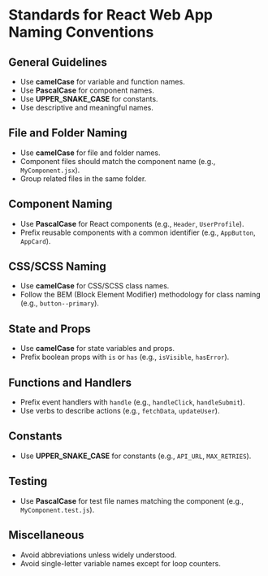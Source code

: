 # Standards for React Web App Naming Conventions

## General Guidelines
- Use **camelCase** for variable and function names.
- Use **PascalCase** for component names.
- Use **UPPER_SNAKE_CASE** for constants.
- Use descriptive and meaningful names.

## File and Folder Naming
- Use **camelCase** for file and folder names.
- Component files should match the component name (e.g., `MyComponent.jsx`).
- Group related files in the same folder.

## Component Naming
- Use **PascalCase** for React components (e.g., `Header`, `UserProfile`).
- Prefix reusable components with a common identifier (e.g., `AppButton`, `AppCard`).

## CSS/SCSS Naming
- Use **camelCase** for CSS/SCSS class names.
- Follow the BEM (Block Element Modifier) methodology for class naming (e.g., `button--primary`).

## State and Props
- Use **camelCase** for state variables and props.
- Prefix boolean props with `is` or `has` (e.g., `isVisible`, `hasError`).

## Functions and Handlers
- Prefix event handlers with `handle` (e.g., `handleClick`, `handleSubmit`).
- Use verbs to describe actions (e.g., `fetchData`, `updateUser`).

## Constants
- Use **UPPER_SNAKE_CASE** for constants (e.g., `API_URL`, `MAX_RETRIES`).

## Testing
- Use **PascalCase** for test file names matching the component (e.g., `MyComponent.test.js`).

## Miscellaneous
- Avoid abbreviations unless widely understood.
- Avoid single-letter variable names except for loop counters.